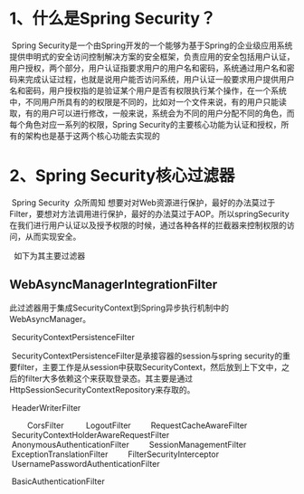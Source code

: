 # 1、什么是Spring Security？

​	Spring Security是一个由Spring开发的一个能够为基于Spring的企业级应用系统提供申明式的安全访问控制解决方案的安全框架，负责应用的安全包括用户认证，用户授权，两个部分，用户认证指要求用户的用户名和密码，系统通过用户名和密码来完成认证过程，也就是说用户能否访问系统，用户认证一般要求用户提供用户名和密码，用户授权指的是验证某个用户是否有权限执行某个操作，在一个系统中，不同用户所具有的的权限是不同的，比如对一个文件来说，有的用户只能读取，有的用户可以进行修改，一般来说，系统会为不同的用户分配不同的角色，而每个角色对应一系列的权限，Spring Security的主要核心功能为认证和授权，所有的架构也是基于这两个核心功能去实现的

# 2、Spring Security核心过滤器

​	Spring Security  众所周知 想要对对Web资源进行保护，最好的办法莫过于Filter，要想对方法调用进行保护，最好的办法莫过于AOP。所以springSecurity在我们进行用户认证以及授予权限的时候，通过各种各样的拦截器来控制权限的访问，从而实现安全。

 	如下为其主要过滤器  

## WebAsyncManagerIntegrationFilter 

​			此过滤器用于集成SecurityContext到Spring异步执行机制中的WebAsyncManager。



​		SecurityContextPersistenceFilter 

​			SecurityContextPersistenceFilter是承接容器的session与spring security的重要filter，主要工作是从session中获取SecurityContext，然后放到上下文中，之后的filter大多依赖这个来获取登录态。其主要是通过HttpSessionSecurityContextRepository来存取的。



​		HeaderWriterFilter 

        CorsFilter 
        LogoutFilter
        RequestCacheAwareFilter
        SecurityContextHolderAwareRequestFilter
        AnonymousAuthenticationFilter
        SessionManagementFilter
        ExceptionTranslationFilter
        FilterSecurityInterceptor
        UsernamePasswordAuthenticationFilter

​	BasicAuthenticationFilter